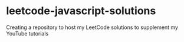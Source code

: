 # leetcode-javascript-solutions
Creating a repository to host my LeetCode solutions to supplement my YouTube tutorials
